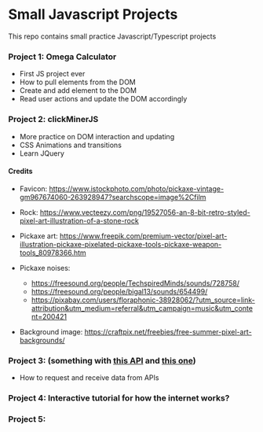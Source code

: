 # Small Javascript Projects

This repo contains small practice Javascript/Typescript projects

### Project 1: Omega Calculator

- First JS project ever
- How to pull elements from the DOM
- Create and add element to the DOM
- Read user actions and update the DOM accordingly

### Project 2: clickMinerJS

- More practice on DOM interaction and updating
- CSS Animations and transitions
- Learn JQuery

#### Credits

- Favicon: https://www.istockphoto.com/photo/pickaxe-vintage-gm967674060-263928947?searchscope=image%2Cfilm

- Rock: https://www.vecteezy.com/png/19527056-an-8-bit-retro-styled-pixel-art-illustration-of-a-stone-rock

- Pickaxe art: https://www.freepik.com/premium-vector/pixel-art-illustration-pickaxe-pixelated-pickaxe-tools-pickaxe-weapon-tools_80978366.htm

- Pickaxe noises: 
    - https://freesound.org/people/TechspiredMinds/sounds/728758/
    - https://freesound.org/people/bigal13/sounds/654499/
    - https://pixabay.com/users/floraphonic-38928062/?utm_source=link-attribution&utm_medium=referral&utm_campaign=music&utm_content=200421 
    

- Background image: https://craftpix.net/freebies/free-summer-pixel-art-backgrounds/


### Project 3: (something with [this API](https://www.themealdb.com/api.php) and [this one](https://www.thecocktaildb.com/api.php)) 

- How to request and receive data from APIs

### Project 4: Interactive tutorial for how the internet works? 

### Project 5:


